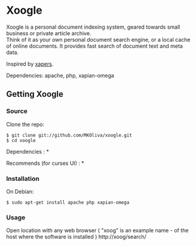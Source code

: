 # Xoogle
  
Xoogle is a personal document indexing system, geared towards small business or private article archive.  
Think of it as your own personal document search engine, or a local cache of online documents.  It provides fast search of document text and meta data.

Inspired by [xapers](https://github.com/nicolassmith/xapers).

Dependencies: apache, php, xapian-omega 

## Getting Xoogle


### Source


Clone the repo:

    $ git clone git://github.com/MKOliva/xoogle.git
    $ cd xoogle

Dependencies :
  * 

Recommends (for curses UI) :
  * 

### Installation

On Debian:

    $ sudo apt-get install apache php xapian-omega


### Usage

Open location with any web browser ( "xoog" is an example name - of the host where the software is installed )
    http://xoog/search/
